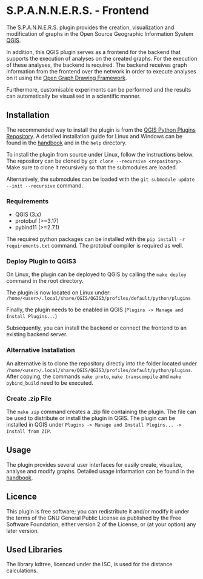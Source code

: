 # S.P.A.N.N.E.R.S. - Frontend

The S.P.A.N.N.E.R.S. plugin provides the creation, visualization and modification of graphs in the 
Open Source Geographic Information System [QGIS](https://qgis.org). 

In addition, this QGIS plugin serves as a frontend for the backend that supports the execution of analyses on the created graphs.
For the execution of these analyses, the backend is required. The backend receives graph information from the frontend over 
the network in order to execute analyses on it using the [Open Graph Drawing Framework](https://ogdf.uos.de/).

Furthermore, customisable experiments can be performed and the results can automatically be visualised in a scientific manner.

## Installation
The recommended way to install the plugin is from the [QGIS Python Plugins Repository](https://plugins.qgis.org/plugins/).
A detailed installation guide for Linux and Windows can be found in the 
[handbook](https://project2.informatik.uni-osnabrueck.de/spanners/) and in the `help` directory.

To install the plugin from source under Linux, follow the instructions below.
The repository can be cloned by `git clone --recursive <repository>`. 
Make sure to clone it recursively so that the submodules are loaded.

Alternatively, the submodules can be loaded with the `git submodule update --init --recursive` command.

### Requirements

- QGIS (3.x)
- protobuf (>=3.17)
- pybind11 (>=2.7.1)

The required python packages can be installed with the `pip install -r requirements.txt` command. The protobuf compiler 
is required as well.

### Deploy Plugin to QGIS3

On Linux, the plugin can be deployed to QGIS by calling the `make deploy` command in the root directory.

The plugin is now located on Linux under: `/home/<user>/.local/share/QGIS/QGIS3/profiles/default/python/plugins`

Finally, the plugin needs to be enabled in QGIS (`Plugins -> Manage and Install Plugins...`)

Subsequently, you can install the backend or connect the frontend to an existing backend server.

### Alternative Installation

An alternative is to clone the repository directly into the folder located under `/home/<user>/.local/share/QGIS/QGIS3/profiles/default/python/plugins`.
After copying, the commands `make proto`, `make transcompile` and `make pybind_build` need to be executed.

### Create .zip File

The `make zip` command creates a .zip file containing the plugin. The file can be used to distribute or install the plugin in QGIS.
The plugin can be installed in QGIS under `Plugins -> Manage and Install Plugins... -> Install from ZIP`.

## Usage
The plugin provides several user interfaces for easily create, visualize, analyse and modify graphs. 
Detailed usage information can be found in the [handbook](https://project2.informatik.uni-osnabrueck.de/spanners/).

## Licence
This plugin is free software; you can redistribute it and/or modify
it under the terms of the GNU General Public License as published by
the Free Software Foundation; either version 2 of the License, or
(at your option) any later version.

## Used Libraries
The library kdtree, licenced under the ISC, is used for the distance calculations.
